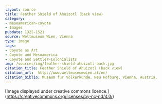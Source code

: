 ```yaml
---
layout: source
title: Feather Shield of Ahuizotl (back view)
category: 
- mesoamerican-coyote
- Images
pubdate: 1325-1521
source: Weltmuseum Wien, Vienna
type: image
tags:
- Coyote as Art
- Coyote and Mesoamerica
- Coyote and Settler-Colonialists
img: /sources/img/feather-shield-ahuizotl-back.jpg
citation_title: Feather Shield of Ahuizotl (back view)
citation_url:  http://www.weltmuseumwien.at/en/
citation_biblio: Museum fur Volkerkunde, Neu Hofburg, Vienna, Austria. See Walter Baumgartner. "The Aztec Feather Shield in Vienna - Problems of Conservation.  Nuevo Mundo Mundos Nuevos [En ligne], Colloques, mis en ligne le 01 février 2006, consulté le 11 juillet 2016. http://nuevomundo.revues.org/1447 ; DOI 10.4000/nuevomundo.1447 
---
```


[Image displayed under creative commons licence.] (https://creativecommons.org/licenses/by-nc-nd/4.0/)
